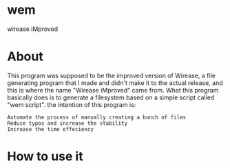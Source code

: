 # wem
wirease iMproved

# About
This program was supposed to be the improved version of Wirease, a file generating program that I made and didn't make it to the actual release,
and this is where the name "Wirease iMproved" came from.
What this program basically does is to generate a filesystem based on a simple script called "wem script".
the intention of this program is:
```
Automate the process of manually creating a bunch of files
Reduce typos and increase the stability
Increase the time effeciency
```

# How to use it


